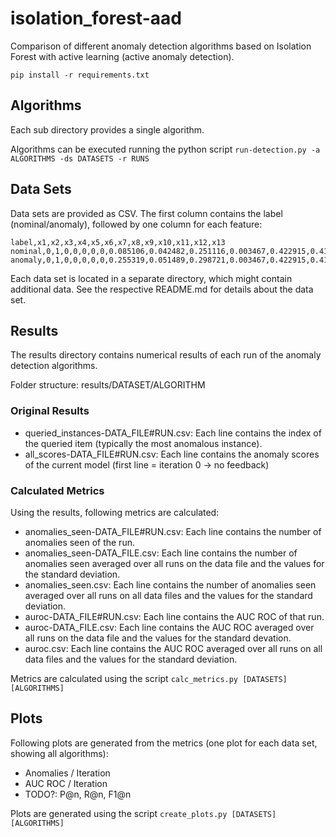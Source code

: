 # isolation_forest-aad
Comparison of different anomaly detection algorithms based on Isolation Forest with active learning (active anomaly detection).

```pip install -r requirements.txt```

## Algorithms
Each sub directory provides a single algorithm.

Algorithms can be executed running the python script `run-detection.py -a ALGORITHMS -ds DATASETS -r RUNS`

## Data Sets
Data sets are provided as CSV. The first column contains the label (nominal/anomaly),
followed by one column for each feature:
```
label,x1,x2,x3,x4,x5,x6,x7,x8,x9,x10,x11,x12,x13
nominal,0,1,0,0,0,0,0,0.085106,0.042482,0.251116,0.003467,0.422915,0.414912
anomaly,0,1,0,0,0,0,0,0.255319,0.051489,0.298721,0.003467,0.422915,0.414912
```

Each data set is located in a separate directory, which might contain additional
data. See the respective README.md for details about the data set.

## Results
The results directory contains numerical results of each run of the anomaly detection algorithms.

Folder structure: results/DATASET/ALGORITHM

### Original Results
* queried_instances-DATA_FILE#RUN.csv: Each line contains the index of the queried item (typically the most anomalous instance).
* all_scores-DATA_FILE#RUN.csv: Each line contains the anomaly scores of the current model (first line = iteration 0 -> no feedback)

### Calculated Metrics
Using the results, following metrics are calculated:
* anomalies_seen-DATA_FILE#RUN.csv: Each line contains the number of anomalies seen of the run.
* anomalies_seen-DATA_FILE.csv: Each line contains the number of anomalies seen averaged over all runs on the data file and the values for the standard deviation.
* anomalies_seen.csv: Each line contains the number of anomalies seen averaged over all runs on all data files and the values for the standard deviation.
* auroc-DATA_FILE#RUN.csv: Each line contains the AUC ROC of that run.
* auroc-DATA_FILE.csv: Each line contains the AUC ROC averaged over all runs on the data file and the values for the standard devation.
* auroc.csv: Each line contains the AUC ROC averaged over all runs on all data files and the values for the standard deviation.


Metrics are calculated using the script `calc_metrics.py [DATASETS] [ALGORITHMS]`

## Plots
Following plots are generated from the metrics (one plot for each data set,
showing all algorithms):
* Anomalies / Iteration
* AUC ROC / Iteration
* TODO?: P@n, R@n, F1@n

Plots are generated using the script `create_plots.py [DATASETS] [ALGORITHMS]`

